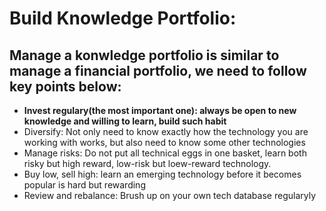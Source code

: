 # Build Knowledge Portfolio:
  ## Manage a konwledge portfolio is similar to manage a financial portfolio, we need to follow key points below:
  * **Invest regulary(the most important one): always be open to new knowledge and willing to learn, build such habit**
  * Diversify: Not only need to know exactly how the technology you are working with works, but also need to know some other technologies
  * Manage risks: Do not put all technical eggs in one basket, learn both risky but high reward, low-risk but loew-reward technology.
  * Buy low, sell high: learn an emerging technology before it becomes popular is hard but rewarding
  * Review and rebalance: Brush up on your own tech database regularyly
  
